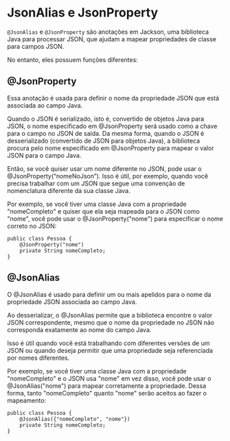 # JsonAlias e JsonProperty

`@JsonAlias` e `@JsonProperty` são anotações em Jackson, uma biblioteca Java para processar JSON, que ajudam a mapear propriedades de classe para campos JSON.

No entanto, eles possuem funções diferentes:

## @JsonProperty

Essa anotação é usada para definir o nome da propriedade JSON que está associada ao campo Java.

Quando o JSON é serializado, isto é, convertido de objetos Java para JSON, o nome especificado em @JsonProperty será usado como a chave para o campo no JSON de saída. Da mesma forma, quando o JSON é desserializado (convertido de JSON para objetos Java), a biblioteca procura pelo nome especificado em @JsonProperty para mapear o valor JSON para o campo Java.

Então, se você quiser usar um nome diferente no JSON, pode usar o @JsonProperty(“nomeNoJson”). Isso é útil, por exemplo, quando você precisa trabalhar com um JSON que segue uma convenção de nomenclatura diferente da sua classe Java.

Por exemplo, se você tiver uma classe Java com a propriedade "nomeCompleto" e quiser que ela seja mapeada para o JSON como "nome", você pode usar o @JsonProperty("nome") para especificar o nome correto no JSON:

```
public class Pessoa {
    @JsonProperty("nome")
    private String nomeCompleto;
}
```

## @JsonAlias

O @JsonAlias é usado para definir um ou mais apelidos para o nome da propriedade JSON associada ao campo Java.

Ao desserializar, o @JsonAlias permite que a biblioteca encontre o valor JSON correspondente, mesmo que o nome da propriedade no JSON não corresponda exatamente ao nome do campo Java.

Isso é útil quando você está trabalhando com diferentes versões de um JSON ou quando deseja permitir que uma propriedade seja referenciada por nomes diferentes.

Por exemplo, se você tiver uma classe Java com a propriedade "nomeCompleto" e o JSON usa "nome" em vez disso, você pode usar o @JsonAlias("nome") para mapear corretamente a propriedade. Dessa forma, tanto "nomeCompleto" quanto "nome" serão aceitos ao fazer o mapeamento:

```
public class Pessoa {
    @JsonAlias({"nomeCompleto", "nome"})
    private String nomeCompleto;
}
```
